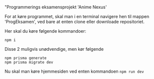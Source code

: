 "Programmerings eksamensprojekt 'Anime Nexus'

For at køre programmet, skal man i en terminal navigere hen til mappen 'ProgEksamen', ved bare at enten clone eller downloade repositoriet.

Her skal du køre følgende kommandoer:

```
npm i
```
Disse 2 muligvis unødvendige, men kør følgende
```
npm prisma generate
npm prisma migrate dev
```

Nu skal man køre hjemmesiden ved enten kommandoen ```npm run dev```
